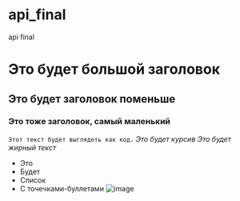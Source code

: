 # api_final
api final
# Это будет большой заголовок
## Это будет заголовок поменьше
### Это тоже заголовок, самый маленький
``` Этот текст будет выглядеть как код. ```
_Это будет курсив_
*Это будет жирный текст*
- Это
- Будет
- Список
- С точечками-буллетами 
![image](https://user-images.githubusercontent.com/80697858/134802433-36dac8aa-88dc-4652-911d-7eca637778bf.png)
